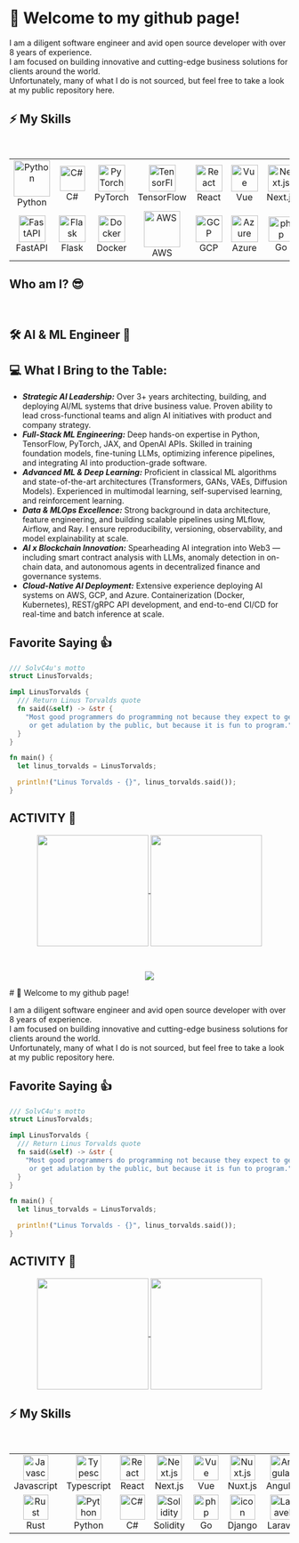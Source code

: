 # 👋 Welcome to my github page! <br />

I am a diligent software engineer and avid open source developer with over 8 years of experience. <br /> I am focused on building innovative and cutting-edge business solutions for clients around the world. <br /> Unfortunately, many of what I do is not sourced, but feel free to take a look at my public repository here.

## ⚡ My Skills
<br />

<table align="center">
 <tr>
        <td align="center" width="96">
            <img src="https://techstack-generator.vercel.app/python-icon.svg" alt="Python" width="65" height="65" />
            <br>Python
        </td>
        <td align="center" width="90">
            <img src="https://skillicons.dev/icons?i=c#" width="45" height="45" alt="C#" />
            <br>C#
        </td>
        <td align="center" width="96">
            <img src="https://skillicons.dev/icons?i=pytorch" width="48" height="48" alt="PyTorch" />
            <br>PyTorch
        </td>
        <td align="center" width="96">
            <img src="https://skillicons.dev/icons?i=tensorflow" width="48" height="48" alt="TensorFlow" />
            <br>TensorFlow
        </td>
        <td align="center" width="96">
            <img src="https://skillicons.dev/icons?i=react" width="48" height="48" alt="React" />
            <br>React
        </td>
        <td align="center" width="96">
            <img src="https://skillicons.dev/icons?i=vue" width="48" height="48" alt="Vue" />
            <br>Vue
        </td>
        <td align="center" width="96">
            <img src="https://skillicons.dev/icons?i=nextjs" width="48" height="48" alt="Next.js" />
            <br>Next.js
        </td>
        <td align="center" width="96">
            <img src="https://skillicons.dev/icons?i=postgres" width="48" height="48" alt="PostgreSQL" />
            <br>PostgreSQL
        </td>
        <td align="center" width="96">
            <img src="https://skillicons.dev/icons?i=graphql" width="48" height="48" alt="GraphQL" />
            <br>GraphQL
        </td>
    </tr>
    <tr>
        <td align="center" width="96">
            <img src="https://skillicons.dev/icons?i=fastapi" width="48" height="48" alt="FastAPI" />
            <br>FastAPI
        </td>
        <td align="center" width="96">
            <img src="https://skillicons.dev/icons?i=flask" width="48" height="48" alt="Flask" />
            <br>Flask
        </td>
        <td align="center" width="96">
            <img src="https://skillicons.dev/icons?i=docker" width="48" height="48" alt="Docker" />
            <br>Docker
        </td>
        <td align="center" width="96">
            <img src="https://techstack-generator.vercel.app/aws-icon.svg" alt="AWS" width="65" height="65" />
            <br>AWS
        </td>
        <td align="center" width="96">
            <img src="https://skillicons.dev/icons?i=gcp" width="48" height="48" alt="GCP" />
            <br>GCP
        </td>
        <td align="center" width="96">
            <img src="https://skillicons.dev/icons?i=azure" width="48" height="48" alt="Azure" />
            <br>Azure
        </td>
        <td align="center" width="90">
            <img src="https://skillicons.dev/icons?i=go" width="45" height="45" alt="php" />
            <br>Go
        </td>
        <td align="center" width="90">
            <img src="https://skillicons.dev/icons?i=solidity" width="45" height="45" alt="Solidity" />
            <br>Solidity
        </td>
        <td align="center" width="90">
            <img src="https://skillicons.dev/icons?i=rust" width="45" height="45" alt="Rust" />
              <br>Rust
            </td>
    </tr>
</table>
<h2></h2>

## Who am I? 😎
<br/>
<div>
      <h2>🛠 AI & ML Engineer 🧠</h2>

<h2>💻 What I Bring to the Table:</h2>
<ul>
  <li>
    <b><i>Strategic AI Leadership:</i></b>
    Over 3+ years architecting, building, and deploying AI/ML systems that drive business value. Proven ability to lead cross-functional teams and align AI initiatives with product and company strategy.
  </li>
  <li>
    <b><i>Full-Stack ML Engineering:</i></b>
    Deep hands-on expertise in Python, TensorFlow, PyTorch, JAX, and OpenAI APIs. Skilled in training foundation models, fine-tuning LLMs, optimizing inference pipelines, and integrating AI into production-grade software.
  </li>
  <li>
    <b><i>Advanced ML & Deep Learning:</i></b>
    Proficient in classical ML algorithms and state-of-the-art architectures (Transformers, GANs, VAEs, Diffusion Models). Experienced in multimodal learning, self-supervised learning, and reinforcement learning.
  </li>
  <li>
    <b><i>Data & MLOps Excellence:</i></b>
    Strong background in data architecture, feature engineering, and building scalable pipelines using MLflow, Airflow, and Ray. I ensure reproducibility, versioning, observability, and model explainability at scale.
  </li>
  <li>
    <b><i>AI x Blockchain Innovation:</i></b>
    Spearheading AI integration into Web3 — including smart contract analysis with LLMs, anomaly detection in on-chain data, and autonomous agents in decentralized finance and governance systems.
  </li>
  <li>
    <b><i>Cloud-Native AI Deployment:</i></b>
    Extensive experience deploying AI systems on AWS, GCP, and Azure. Containerization (Docker, Kubernetes), REST/gRPC API development, and end-to-end CI/CD for real-time and batch inference at scale.
  </li>
</ul>

  </div>

## Favorite Saying 👍

```rust
/// SolvC4u's motto
struct LinusTorvalds;

impl LinusTorvalds {
  /// Return Linus Torvalds quote
  fn said(&self) -> &str {
    "Most good programmers do programming not because they expect to get paid /
     or get adulation by the public, but because it is fun to program."
  }
}

fn main() {
  let linus_torvalds = LinusTorvalds;

  println!("Linus Torvalds - {}", linus_torvalds.said());
}
```

## ACTIVITY 👀

<p align="center" style="block"; border-color: 1px solid #fff>
    <a href="https://github.com/anuraghazra/github-readme-stats">
      <img height=200 align="center" src="https://github-readme-stats.vercel.app/api?username=solvc4u&theme=gotham" />
    </a>
    <a href="https://github-readme-stats.vercel.app/api/top-langs?username=solvc4u">
      <img height=200 align="center" src="https://github-readme-stats.vercel.app/api/top-langs?username=solvc4u&theme=gotham&layout=donut" />
    </a>
</p>

<br/>
<p align="center">
    <img src="https://capsule-render.vercel.app/api?type=waving&color=timeGradient&height=150&section=footer"/>
  </p># 👋 Welcome to my github page! <br />

I am a diligent software engineer and avid open source developer with over 8 years of experience. <br /> I am focused on building innovative and cutting-edge business solutions for clients around the world. <br /> Unfortunately, many of what I do is not sourced, but feel free to take a look at my public repository here.



## Favorite Saying 👍

```rust
/// SolvC4u's motto
struct LinusTorvalds;

impl LinusTorvalds {
  /// Return Linus Torvalds quote
  fn said(&self) -> &str {
    "Most good programmers do programming not because they expect to get paid /
     or get adulation by the public, but because it is fun to program."
  }
}

fn main() {
  let linus_torvalds = LinusTorvalds;

  println!("Linus Torvalds - {}", linus_torvalds.said());
}
```

## ACTIVITY 👀

<p align="center" style="block"; border-color: 1px solid #fff>
    <a href="https://github.com/anuraghazra/github-readme-stats">
      <img height=200 align="center" src="https://github-readme-stats.vercel.app/api?username=solvc4u&theme=gotham" />
    </a>
    <a href="https://github-readme-stats.vercel.app/api/top-langs?username=solvc4u">
      <img height=200 align="center" src="https://github-readme-stats.vercel.app/api/top-langs?username=solvc4u&theme=gotham&layout=donut" />
    </a>
</p>

## ⚡ My Skills
<br />

<table align="center">
  <tr>
      <td align="center" width="90">
        <img src="https://techstack-generator.vercel.app/js-icon.svg" alt="Javascript" width="45" height="45" />
        <br>Javascript
      </td>
      <td align="center" width="90">
        <img src="https://techstack-generator.vercel.app/ts-icon.svg" alt="Typescript" width="45" height="45" />
        <br>Typescript
      </td>
      <td align="center" width="90">
        <img src="https://techstack-generator.vercel.app/react-icon.svg" alt="React" width="45" height="45" />
        <br>React
      </td>
      <td align="center" width="90">
        <img src="https://skillicons.dev/icons?i=nextjs" width="45" height="45" alt="Next.js" />
        <br>Next.js
      </td>
      <td align="center" width="90">
        <img src="https://skillicons.dev/icons?i=vue" width="45" height="45" alt="Vue" />
        <br>Vue
      </td>
      <td align="center" width="90">
        <img src="https://skillicons.dev/icons?i=nuxtjs" width="45" height="45" alt="Nuxt.js" />
        <br>Nuxt.js
      </td>
      <td align="center" width="90">
        <img src="https://skillicons.dev/icons?i=angular" width="45" height="45" alt="Angular" />
        <br>Angular
      </td>
      <td align="center" width="90">
        <img src="https://skillicons.dev/icons?i=threejs" width="45" height="45" alt="Three.js" />
        <br>Three.js
      </td>
    </tr>
    <tr>
        <td align="center" width="90">
          <img src="https://skillicons.dev/icons?i=rust" width="45" height="45" alt="Rust" />
            <br>Rust
          </td>
        <td align="center" width="90">
          <img src="https://skillicons.dev/icons?i=python" width="45" height="45" alt="Python" />
          <br>Python
        <td align="center" width="90">
            <img src="https://skillicons.dev/icons?i=c#" width="45" height="45" alt="C#" />
            <br>C#
        </td>
        <td align="center" width="90">
            <img src="https://skillicons.dev/icons?i=solidity" width="45" height="45" alt="Solidity" />
            <br>Solidity
        </td>
        <td align="center" width="90">
            <img src="https://skillicons.dev/icons?i=go" width="45" height="45" alt="php" />
            <br>Go
        </td>
        <td align="center" width="90">
          <img src="https://techstack-generator.vercel.app/django-icon.svg" alt="icon" width="45" height="45" />
          <br>Django
        </td>
        <td align="center" width="90">
          <img src="https://skillicons.dev/icons?i=laravel" width="45" height="45" alt="Laravel" />
          <br>Laravel
        </td>
        <td align="center" width="90">
          <img src="https://skillicons.dev/icons?i=wordpress" width="45" height="45" alt="rails" />
          <br>WordPress
        </td>
    </tr>
</table>
<h2></h2>
